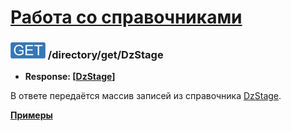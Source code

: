 [Работа со справочниками](../../index.md)
=========================================

### ![GET](../../../../img/get.png) /directory/get/DzStage
* **Response: [[DzStage](../../../../types/types.md#com.siams.med.api.DzStage)]**

В ответе передаётся массив записей из справочника [DzStage](../../../../types/types.md#com.siams.med.api.DzStage).

**[Примеры](examples/get.md)**